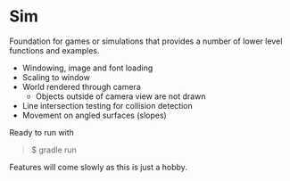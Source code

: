 # Sim

Foundation for games or simulations that provides a number of lower level functions and examples.

* Windowing, image and font loading
* Scaling to window
* World rendered through camera
  * Objects outside of camera view are not drawn
* Line intersection testing for collision detection
* Movement on angled surfaces (slopes)

Ready to run with
> $ gradle run

Features will come slowly as this is just a hobby.